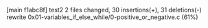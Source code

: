 [main f1abc8f] test2
 2 files changed, 30 insertions(+), 31 deletions(-)
 rewrite 0x01-variables_if_else_while/0-positive_or_negative.c (61%)
